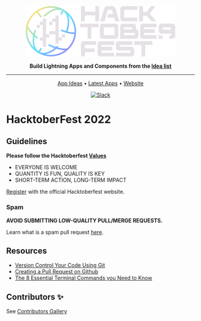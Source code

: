 <div align="center">

<img src="/docs/hacktoberfest-2022/logo/Hfest-Logo-2-Color-Manga@2x.png" width="400px">

**Build Lightning Apps and Components from the [Idea list](../../README.md#app-ideas-🚀)**

______________________________________________________________________

<p align="center">
  <a href="#app-ideas">App Ideas</a> •
  <a href="#latest">Latest Apps</a> •
  <a href="https://lightning.ai/">Website</a>
</p>

[![Slack](https://img.shields.io/badge/slack-chat-green.svg?logo=slack)](https://www.pytorchlightning.ai/community)

</div>

# HacktoberFest 2022

## Guidelines

**Please follow the Hacktoberfest [Values](https://hacktoberfest.com/participation/#values)**

* EVERYONE IS WELCOME
* QUANTITY IS FUN, QUALITY IS KEY
* SHORT-TERM ACTION, LONG-TERM IMPACT


[Register](https://hacktoberfest.com/participation/#contributors) with the official Hacktoberfest website.

### Spam
**AVOID SUBMITTING LOW-QUALITY PULL/MERGE REQUESTS.**

Learn what is a spam pull request [here](https://hacktoberfest.com/participation/#spam).

## Resources

* [Version Control Your Code Using Git](https://youtu.be/HF6KAFDk9dY?list=PLaMu-SDt_RB51u2kyttt3tDvXCp-KMw4A)
* [Creating a Pull Request on Github](https://youtu.be/_0X_dljzr5E?list=PLaMu-SDt_RB51u2kyttt3tDvXCp-KMw4A)
* [The 8 Essential Terminal Commands you Need to Know](https://youtu.be/KhQKqaxU7BQ?list=PLaMu-SDt_RB51u2kyttt3tDvXCp-KMw4A)



## Contributors ✨
See [Contributors Gallery](../../CONTRIBUTORS.md)
